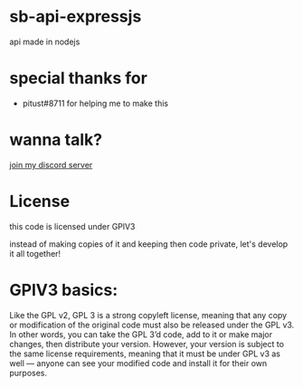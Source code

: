 # sb-api-expressjs
api made in nodejs
# special thanks for
- pitust#8711 for helping me to make this
# wanna talk? 
[join my discord server](https://discord.gg/b2ejYcJjqA)
# License
this code is licensed under GPlV3

instead of making copies of it and keeping then code private, let's develop it all together!
# GPlV3 basics:
Like the GPL v2, GPL 3 is a strong copyleft license, meaning that any copy or modification of the original code must also be released under the GPL v3. In other words, you can take the GPL 3’d code, add to it or make major changes, then distribute your version. However, your version is subject to the same license requirements, meaning that it must be under GPL v3  as well — anyone can see your modified code and install it for their own purposes.
